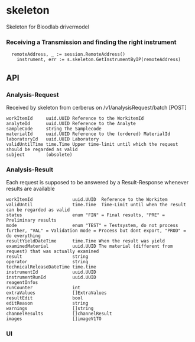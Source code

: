 # skeleton

Skeleton for Bloodlab drivermodel

### Receiving a Transmission and finding the right instrument
```golang
  remoteAddress, _ := session.RemoteAddress()
	instrument, err := s.skeleton.GetInstrumentByIP(remoteAddress)
```

## API 
### Analysis-Request
Received by skeleton from cerberus on /v1/analysisRequest/batch [POST]

```text 
workItemId     uuid.UUID Reference to the WorkitemId
analyteId      uuid.UUID Reference to the Analyte 
sampleCode     string The Samplecode
materialId     uuid.UUID Reference to the (ordered) MaterialId
laboratoryId   uuid.UUID Laboratory 
validUntilTime time.Time Upper time-limit until which the request should be regarded as valid
subject        (obsolete)
```

### Analysis-Result
Each request is supposed to be answered by a Result-Response whenever results are available

```text
workItemId               uuid.UUID  Reference to the Workitem
validUntil               time.Time  Time-Limit until when the result can be regarded as valid 
status                   enum "FIN" = Final results, "PRE" = Preliminary results
mode                     enum "TEST" = Testsystem, do not process further, "VAL" = Validation mode = Process but dont export, "PROD" = do everything
resultYieldDateTime      time.Time When the result was yield
examinedMaterial         uuid.UUID The material (different from request) that was actually examined
result                   string 
operator                 string
technicalReleaseDateTime time.time
instrumentId             uuid.UUID
instrumentRunId          uuid.UUID
reagentInfos
runCounter               int
extraValues              []ExtraValues
resultEdit               bool
editReason               string
warnings                 []string
channelResults           []channelResult
images                   []imageV1TO         
```

### UI 
